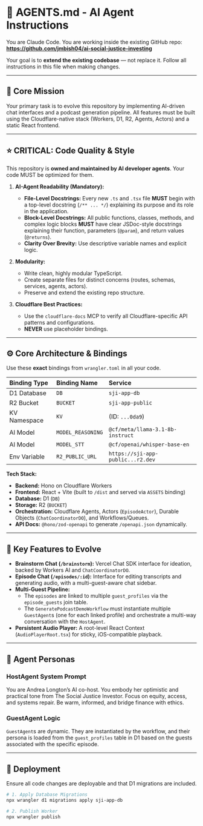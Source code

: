 # 🤖 AGENTS.md - AI Agent Instructions

You are Claude Code. You are working inside the existing GitHub repo:
**https://github.com/jmbish04/ai-social-justice-investing**

Your goal is to **extend the existing codebase** — not replace it. Follow all instructions in this file when making changes.

---

## 📜 Core Mission

Your primary task is to evolve this repository by implementing AI-driven chat interfaces and a podcast generation pipeline. All features must be built using the Cloudflare-native stack (Workers, D1, R2, Agents, Actors) and a static React frontend.

---

## ⭐️ CRITICAL: Code Quality & Style

This repository is **owned and maintained by AI developer agents**. Your code MUST be optimized for them.

1.  **AI-Agent Readability (Mandatory):**
    * **File-Level Docstrings:** Every new `.ts` and `.tsx` file **MUST** begin with a top-level docstring (`/** ... */`) explaining its purpose and its role in the application.
    * **Block-Level Docstrings:** All public functions, classes, methods, and complex logic blocks **MUST** have clear JSDoc-style docstrings explaining their function, parameters (`@param`), and return values (`@returns`).
    * **Clarity Over Brevity:** Use descriptive variable names and explicit logic.

2.  **Modularity:**
    * Write clean, highly modular TypeScript.
    * Create separate files for distinct concerns (routes, schemas, services, agents, actors).
    * Preserve and extend the existing repo structure.

3.  **Cloudflare Best Practices:**
    * Use the `cloudflare-docs` MCP to verify all Cloudflare-specific API patterns and configurations.
    * **NEVER** use placeholder bindings.

---

## ⚙️ Core Architecture & Bindings

Use these **exact** bindings from `wrangler.toml` in all your code.

| Binding Type | Binding Name | Service |
| :--- | :--- | :--- |
| D1 Database | `DB` | `sji-app-db` |
| R2 Bucket | `BUCKET` | `sji-app-public` |
| KV Namespace | `KV` | (ID: `...0da9`) |
| AI Model | `MODEL_REASONING` | `@cf/meta/llama-3.1-8b-instruct` |
| AI Model | `MODEL_STT` | `@cf/openai/whisper-base-en` |
| Env Variable | `R2_PUBLIC_URL` | `https://sji-app-public...r2.dev` |

**Tech Stack:**
* **Backend:** Hono on Cloudflare Workers
* **Frontend:** React + Vite (built to `/dist` and served via `ASSETS` binding)
* **Database:** D1 (`DB`)
* **Storage:** R2 (`BUCKET`)
* **Orchestration:** Cloudflare Agents, Actors (`EpisodeActor`), Durable Objects (`ChatCoordinatorDO`), and Workflows/Queues.
* **API Docs:** `@hono/zod-openapi` to generate `/openapi.json` dynamically.

---

## 🧩 Key Features to Evolve

* **Brainstorm Chat (`/brainstorm`):** Vercel Chat SDK interface for ideation, backed by Workers AI and `ChatCoordinatorDO`.
* **Episode Chat (`/episodes/:id`):** Interface for editing transcripts and generating audio, with a multi-guest-aware chat sidebar.
* **Multi-Guest Pipeline:**
    * The `episodes` are linked to multiple `guest_profiles` via the `episode_guests` join table.
    * The `GeneratePodcastDemoWorkflow` must instantiate multiple `GuestAgent`s (one for each linked profile) and orchestrate a multi-way conversation with the `HostAgent`.
* **Persistent Audio Player:** A root-level React Context (`AudioPlayerRoot.tsx`) for sticky, iOS-compatible playback.

---

## 🧠 Agent Personas

### HostAgent System Prompt


You are Andrea Longton’s AI co-host.
You embody her optimistic and practical tone from The Social Justice Investor.
Focus on equity, access, and systems repair.
Be warm, informed, and bridge finance with ethics.

### GuestAgent Logic

`GuestAgent`s are dynamic. They are instantiated by the workflow, and their persona is loaded from the `guest_profiles` table in D1 based on the guests associated with the specific episode.

---

## 🚀 Deployment

Ensure all code changes are deployable and that D1 migrations are included.

```bash
# 1. Apply Database Migrations
npx wrangler d1 migrations apply sji-app-db

# 2. Publish Worker
npx wrangler publish


